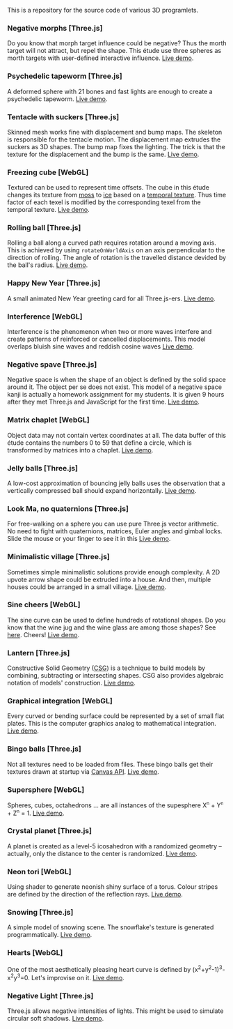 This is a repository for the source code of various 3D programlets.

### Negative morphs [Three.js]
Do you know that morph target influence could be negative? Thus the morth target will not attract, but repel the shape. This étude use three spheres as morth targets with user-defined interactive influence. [Live demo](threejs/negative-morphs.html). 

### Psychedelic tapeworm [Three.js]
A deformed sphere with 21 bones and fast lights are enough to create a psychedelic tapeworm. [Live demo](threejs/psychedelic-tapeworm.html). 

### Tentacle with suckers [Three.js]
Skinned mesh works fine with displacement and bump maps. The skeleton is responsible for the tentacle motion. The displacement map extrudes the suckers as 3D shapes. The bump map fixes the lighting. The trick is that the texture for the displacement and the bump is the same. [Live demo](threejs/tentacle-with-suckers.html). 

### Freezing cube [WebGL]
Textured can be used to represent time offsets. The cube in this étude changes its texture from [moss](webgl/freezing-cube/moss.jpg) to [ice](webgl/freezing-cube/frost.jpg) based on a [temporal texture](webgl/freezing-cube/time.jpg). Thus time factor of each texel is modified by the corresponding texel from the temporal texture. [Live demo](webgl/freezing-cube.html). 

### Rolling ball [Three.js]
Rolling a ball along a curved path requires rotation around a moving axis. This is achieved by using `rotateOnWorldAxis` on an axis perpendicular to the direction of rolling. The angle of rotation is the travelled distance devided by the ball's radius. [Live demo](threejs/rolling-ball.html). 

### Happy New Year [Three.js]
A small animated New Year greeting card for all Three.js-ers. [Live demo](threejs/happy-new-year.html). 

### Interference [WebGL]
Interference is the phenomenon when two or more waves interfere and create patterns of reinforced or cancelled displacements. This model overlaps bluish sine waves and reddish cosine waves [Live demo](webgl/interference.html). 

### Negative spave [Three.js]
Negative space is when the shape of an object is defined by the solid space around it. The object per se does not exist. This model of a negative space kanji is actually a homework assignment for my students. It is given 9 hours after they met Three.js and JavaScript for the first time. [Live demo](threejs/negative-space.html). 

### Matrix chaplet [WebGL]
Object data may not contain vertex coordinates at all. The data buffer of this étude contains the numbers 0 to 59 that define a circle, which is transformed by matrices into a chaplet. [Live demo](webgl/matrix-chaplet.html). 

### Jelly balls [Three.js]
A low-cost approximation of bouncing jelly balls uses the observation that a vertically compressed ball should expand horizontally. [Live demo](threejs/jelly-balls.html). 

### Look Ma, no quaternions [Three.js]
For free-walking on a sphere you can use pure Three.js vector arithmetic. No need to fight with quaternions, matrices, Euler angles and gimbal locks. Slide the mouse or your finger to see it in this [Live demo](threejs/look-ma-no-quaternions.html). 

### Minimalistic village [Three.js]
Sometimes simple minimalistic solutions provide enough complexity. A 2D upvote arrow shape could be extruded into a house. And then, multiple houses could be arranged in a small village. [Live demo](threejs/minimalistic-village.html). 

### Sine cheers [WebGL]
The sine curve can be used to define hundreds of rotational shapes. Do you know that the wine jug and the wine glass are among those shapes? See [here](webgl/sine-cheers-graph.jpg). Cheers! [Live demo](webgl/sine-cheers.html).

### Lantern [Three.js]
Constructive Solid Geometry ([CSG](https://en.wikipedia.org/wiki/Constructive_solid_geometry)) is a technique to build models by combining, subtracting or intersecting shapes. CSG also provides algebraic notation of models' construction. [Live demo](threejs/lantern.html). 

### Graphical integration [WebGL]
Every curved or bending surface could be represented by a set of small flat plates. This is the computer graphics analog to mathematical integration. [Live demo](webgl/graphical-integration.html).

### Bingo balls [Three.js]
Not all textures need to be loaded from files. These bingo balls get their textures drawn at startup via [Canvas API](https://developer.mozilla.org/en-US/docs/Web/API/Canvas_API). [Live demo](threejs/bingo-balls.html). 

### Supersphere [WebGL]
Spheres, cubes, octahedrons ... are all instances of the supesphere X<sup><small>n</small></sup> + Y<sup><small>n</small></sup> + Z<sup><small>n</small></sup> = 1. [Live demo](webgl/supersphere.html).

### Crystal planet [Three.js]
A planet is created as a level-5 icosahedron with a randomized geometry &ndash; actually, only the distance to the center is randomized. [Live demo](threejs/crystal-planet.html). 

### Neon tori [WebGL]
Using shader to generate neonish shiny surface of a torus. Colour stripes are defined by the direction of the reflection rays. [Live demo](webgl/neon-tori.html).

### Snowing [Three.js]
A simple model of snowing scene. The snowflake's texture is generated programmatically. [Live demo](threejs/snowing.html). 

### Hearts [WebGL]
One of the most aesthetically pleasing heart curve is defined by (x<sup>2</sup>+y<sup>2</sup>-1)<sup>3</sup>-x<sup>2</sup>y<sup>3</sup>=0. Let's improvise on it. [Live demo](webgl/hearts.html).

### Negative Light [Three.js]
Three.js allows negative intensities of lights. This might be used to simulate circular soft shadows. [Live demo](threejs/negative-light.html).


